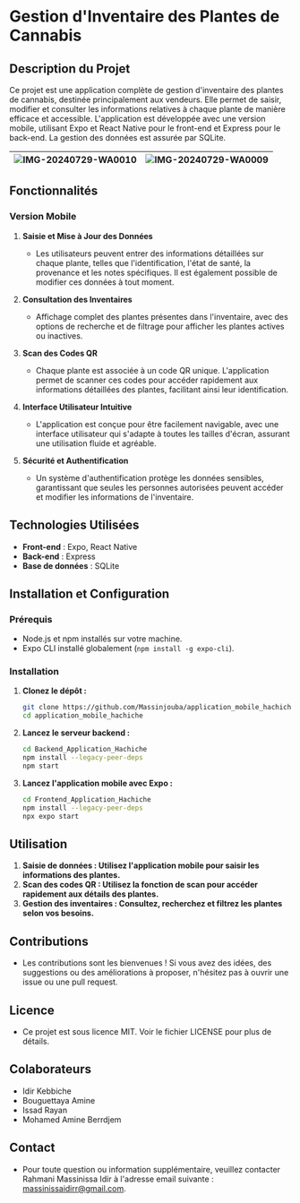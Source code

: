 # Gestion d'Inventaire des Plantes de Cannabis 

## Description du Projet

Ce projet est une application complète de gestion d'inventaire des plantes de cannabis, destinée principalement aux vendeurs. Elle permet de saisir, modifier et consulter les informations relatives à chaque plante de manière efficace et accessible. L'application est développée avec une version mobile, utilisant Expo et React Native pour le front-end et Express pour le back-end. La gestion des données est assurée par SQLite.

| ![IMG-20240729-WA0010](https://github.com/user-attachments/assets/54e4def6-d39d-4072-8af7-4fdd732fac5a) | ![IMG-20240729-WA0009](https://github.com/user-attachments/assets/37955416-e0fa-48f1-b8a2-e7bff5b8b998) |
|:---------------------------------------------------------------------------------------------------------:|:---------------------------------------------------------------------------------------------------------:|


## Fonctionnalités

### Version Mobile

1. **Saisie et Mise à Jour des Données**
   - Les utilisateurs peuvent entrer des informations détaillées sur chaque plante, telles que l'identification, l'état de santé, la provenance et les notes spécifiques. Il est également possible de modifier ces données à tout moment.

2. **Consultation des Inventaires**
   - Affichage complet des plantes présentes dans l'inventaire, avec des options de recherche et de filtrage pour afficher les plantes actives ou inactives.

3. **Scan des Codes QR**
   - Chaque plante est associée à un code QR unique. L'application permet de scanner ces codes pour accéder rapidement aux informations détaillées des plantes, facilitant ainsi leur identification.

4. **Interface Utilisateur Intuitive**
   - L'application est conçue pour être facilement navigable, avec une interface utilisateur qui s'adapte à toutes les tailles d'écran, assurant une utilisation fluide et agréable.

5. **Sécurité et Authentification**
   - Un système d'authentification protège les données sensibles, garantissant que seules les personnes autorisées peuvent accéder et modifier les informations de l'inventaire.

## Technologies Utilisées

- **Front-end** : Expo, React Native
- **Back-end** : Express
- **Base de données** : SQLite

## Installation et Configuration

### Prérequis

- Node.js et npm installés sur votre machine.
- Expo CLI installé globalement (`npm install -g expo-cli`).

### Installation

1. **Clonez le dépôt :**

   ```bash
   git clone https://github.com/Massinjouba/application_mobile_hachiche-.git
   cd application_mobile_hachiche
   ```

2. **Lancez le serveur backend :**

   ```bash
   cd Backend_Application_Hachiche
   npm install --legacy-peer-deps
   npm start
   ```

3. **Lancez l'application mobile avec Expo :**

   ```bash
   cd Frontend_Application_Hachiche
   npm install --legacy-peer-deps
   npx expo start
   ```
## Utilisation 

1. **Saisie de données : Utilisez l'application mobile pour saisir les informations des plantes.**
2. **Scan des codes QR : Utilisez la fonction de scan pour accéder rapidement aux détails des plantes.**
3. **Gestion des inventaires : Consultez, recherchez et filtrez les plantes selon vos besoins.**
   
## Contributions
  - Les contributions sont les bienvenues ! Si vous avez des idées, des suggestions ou des améliorations à proposer, n'hésitez pas à ouvrir une issue ou une pull request.

## Licence
  - Ce projet est sous licence MIT. Voir le fichier LICENSE pour plus de détails.

## Colaborateurs 

  - Idir Kebbiche
  - Bouguettaya Amine
  - Issad Rayan
  - Mohamed Amine Berrdjem

## Contact
  - Pour toute question ou information supplémentaire, veuillez contacter Rahmani Massinissa Idir à l'adresse email suivante : massinissaidirr@gmail.com.
